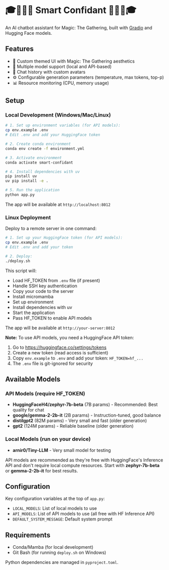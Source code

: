 # 🎓🧙🏻‍♂️ Smart Confidant 🧙🏻‍♂️🎓

An AI chatbot assistant for Magic: The Gathering, built with [Gradio](https://gradio.app) and Hugging Face models.

## Features

- 🎨 Custom themed UI with Magic: The Gathering aesthetics
- 🤖 Multiple model support (local and API-based)
- 💬 Chat history with custom avatars
- ⚙️ Configurable generation parameters (temperature, max tokens, top-p)
- 📊 Resource monitoring (CPU, memory usage)

## Setup

### Local Development (Windows/Mac/Linux)

```bash
# 1. Set up environment variables (for API models):
cp env.example .env
# Edit .env and add your HuggingFace token

# 2. Create conda environment
conda env create -f environment.yml

# 3. Activate environment
conda activate smart-confidant

# 4. Install dependencies with uv
pip install uv
uv pip install -e .

# 5. Run the application
python app.py
```

The app will be available at `http://localhost:8012`

### Linux Deployment

Deploy to a remote server in one command:
```bash
# 1. Set up your HuggingFace token (for API models):
cp env.example .env
# Edit .env and add your token

# 2. Deploy:
./deploy.sh
```

This script will:
- Load HF_TOKEN from `.env` file (if present)
- Handle SSH key authentication
- Copy your code to the server
- Install micromamba
- Set up environment
- Install dependencies with uv
- Start the application
- Pass HF_TOKEN to enable API models

The app will be available at `http://your-server:8012`

**Note:** To use API models, you need a HuggingFace API token:
1. Go to https://huggingface.co/settings/tokens
2. Create a new token (read access is sufficient)
3. Copy `env.example` to `.env` and add your token: `HF_TOKEN=hf_...`
4. The `.env` file is git-ignored for security

## Available Models

### API Models (require HF_TOKEN)
- **HuggingFaceH4/zephyr-7b-beta** (7B params) - Recommended: Best quality for chat
- **google/gemma-2-2b-it** (2B params) - Instruction-tuned, good balance
- **distilgpt2** (82M params) - Very small and fast (older generation)
- **gpt2** (124M params) - Reliable baseline (older generation)

### Local Models (run on your device)
- **arnir0/Tiny-LLM** - Very small model for testing

API models are recommended as they're free with HuggingFace's Inference API and don't require local compute resources. Start with **zephyr-7b-beta** or **gemma-2-2b-it** for best results.

## Configuration

Key configuration variables at the top of `app.py`:
- `LOCAL_MODELS`: List of local models to use
- `API_MODELS`: List of API models to use (all free with HF Inference API)
- `DEFAULT_SYSTEM_MESSAGE`: Default system prompt

## Requirements

- Conda/Mamba (for local development)
- Git Bash (for running `deploy.sh` on Windows)

Python dependencies are managed in `pyproject.toml`.
